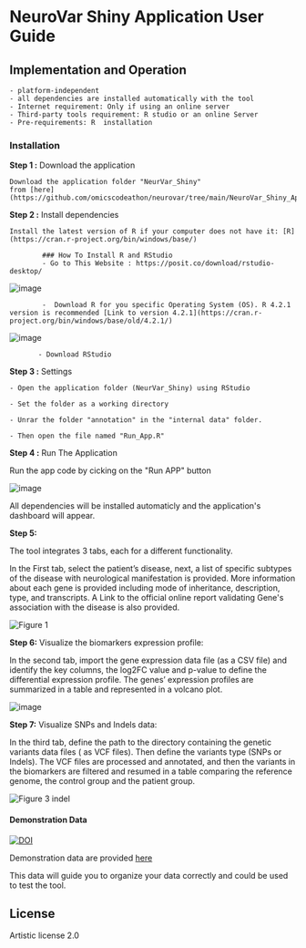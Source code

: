 # NeuroVar Shiny Application User Guide

## Implementation and  Operation

    - platform-independent
    - all dependencies are installed automatically with the tool
    - Internet requirement: Only if using an online server
    - Third-party tools requirement: R studio or an online Server
    - Pre-requirements: R  installation
    
### Installation

**Step 1 :** Download the application
   
    Download the application folder "NeurVar_Shiny"     
    from [here](https://github.com/omicscodeathon/neurovar/tree/main/NeuroVar_Shiny_Application/NeurVar_Shiny)                                                                                                                      
**Step 2 :** Install dependencies
    
    Install the latest version of R if your computer does not have it: [R](https://cran.r-project.org/bin/windows/base/)   
    
            ### How To Install R and RStudio
            - Go to This Website : https://posit.co/download/rstudio-desktop/ 
![image](https://github.com/omicscodeathon/Exvar/assets/73958439/62b7eda6-c7af-47a2-aec9-fe14aae68e50)

            -  Download R for you specific Operating System (OS). R 4.2.1 version is recommended [Link to version 4.2.1](https://cran.r-project.org/bin/windows/base/old/4.2.1/)

![image](https://github.com/omicscodeathon/Exvar/assets/73958439/258e6366-4cf9-45a9-ba39-ebaf4212af71)

           - Download RStudio

**Step 3 :** Settings

    - Open the application folder (NeurVar_Shiny) using RStudio   

    - Set the folder as a working directory 

    - Unrar the folder "annotation" in the "internal data" folder.

    - Then open the file named "Run_App.R"

**Step 4 :** Run The Application

Run the app code by cicking on the "Run APP" button
 
![image](https://github.com/omicscodeathon/neurovar/assets/73958439/249ad53a-db4c-4bd2-b0d9-9babd98bd8df)

All dependencies will be installed automaticly and the application's dashboard will appear.

**Step 5:**

The tool integrates 3 tabs, each for a different functionality.

In the First tab, select the patient’s disease, next, a list of specific subtypes of the disease with neurological manifestation is provided. More information about each gene is provided including mode of inheritance, description, type, and transcripts. A Link to the official online report validating Gene's association with the disease is also provided.


![Figure 1](https://github.com/omicscodeathon/neurovar/assets/73958439/633a6d98-959f-4522-9f39-d5a3774382e3)


**Step 6:** Visualize the biomarkers expression profile:

   
In the second tab, import the gene expression data file (as a CSV file) and identify the key columns, the log2FC value and p-value to define the differential expression profile. The genes’ expression profiles are summarized in a table and represented in a volcano plot.

![image](https://github.com/user-attachments/assets/81b82292-6e4f-4eea-8a0b-8c7734dc466b)

**Step 7:** Visualize SNPs and Indels data:

In the third tab,  define the path to the directory containing the genetic variants data files ( as VCF files). Then define the variants type (SNPs or Indels). The VCF files are processed and annotated, and then the variants in the biomarkers are filtered and resumed in a table comparing the reference genome, the control group and the patient group.


![Figure 3 indel](https://github.com/omicscodeathon/neurovar/assets/73958439/a886405a-8282-4624-8f4c-edeedd7f517c)


#### Demonstration Data 

[![DOI](https://zenodo.org/badge/DOI/10.5281/zenodo.13375590.svg)](https://doi.org/10.5281/zenodo.13375590)

Demonstration data are provided [here](https://github.com/omicscodeathon/neurovar/tree/main/demonstration_data)

This data will guide you to organize your data correctly and could be used to test the tool.

## License

Artistic license 2.0
